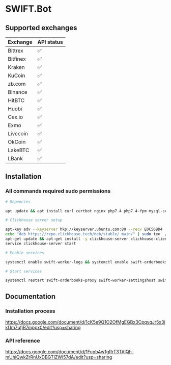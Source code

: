 # SWIFT.Bot

## Supported exchanges

| Exchange   | API status |
| ------- | ------------------ |
| Bittrex | :white_check_mark: |
| Bitfinex  | :white_check_mark: |
| Kraken  | :white_check_mark: |
| KuCoin  | :white_check_mark: |
| zb.com  | :white_check_mark: |
| Binance | :white_check_mark: |
| HitBTC  | :white_check_mark: |
| Huobi | :white_check_mark: |
| Cex.io  | :white_check_mark: |
| Exmo  | :white_check_mark: |
| Livecoin  | :white_check_mark: |
| OkCoin  | :white_check_mark: |
| LakeBTC | :white_check_mark: |
| LBank | :white_check_mark: |


## Installation
### All commands required sudo permissions 

```sh
# Depencies

apt update && apt install curl certbot nginx php7.4 php7.4-fpm mysql-server composer python3-pip build-essential python-dev  libssl-dev libffi-dev libreadline-dev libbz2-dev libsqlite3-dev libncurses5-dev libsnappy-dev libunwind-dev apt-transport-https ca-certificates dirmngr

# Clickhouse server setup 

apt-key adv --keyserver hkp://keyserver.ubuntu.com:80 --recv E0C56BD4
echo "deb https://repo.clickhouse.tech/deb/stable/ main/" | sudo tee  /etc/apt/sources.list.d/clickhouse.list
apt-get update && apt-get install -y clickhouse-server clickhouse-client && 
service clickhouse-server start

# Enable services

systemctl enable swift-worker-logs && systemctl enable swift-orderbooks-proxy && systemctl enable swift-bot && systemctl enable swift-api && systemctl enable swift-worker-settingshost && systemctl enable swift-worker-balances && systemctl enable swift-worker-orders

# Start services

systemctl restart swift-orderbooks-proxy swift-worker-settingshost swift-worker-logs swift-worker-balances swift-worker-orders swift-bot swift-api
```

## Documentation

### Installation process

https://docs.google.com/document/d/1cK5e9Q1O2OfMgEGBx3CpqvqJr5x3ikUm7ufjR7mppx0/edit?usp=sharing

### API reference

https://docs.google.com/document/d/1Fupb4w1gRrT3TAlQh-mUhiQwkZrRnUxDBGTlZWI57dA/edit?usp=sharing

